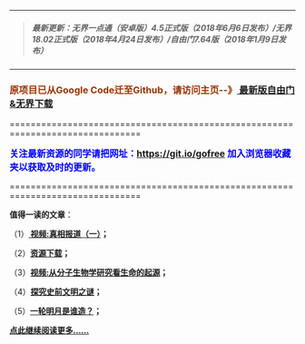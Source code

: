 ***
>##### 最新更新：无界一点通（安卓版）4.5正式版（2018年6月6日发布）/无界18.02正式版（2018年4月24日发布）/自由门7.64版（2018年1月9日发布）
***

<h3><font color="#993300"> 原项目已从Google Code迁至Github，请访问主页--》<a href="https://github.com/sglfree/freesky/wiki/%E8%87%AA%E7%94%B1%E9%97%A8%E6%9C%80%E6%96%B0%E7%89%88%E4%B8%8B%E8%BD%BD-%E6%97%A0%E7%95%8C%E6%B5%8F%E8%A7%88%E6%9C%80%E6%96%B0%E6%AD%A3%E5%BC%8F%E7%89%88%E4%B8%8B%E8%BD%BD-%E7%BF%BB%E5%A2%99%E8%BD%AF%E4%BB%B6%E4%B8%8B%E8%BD%BD" target="_blank"> 最新版自由门&无界下载</a></font></h3>
<p>===============================================================================</p>
<font color="blue" size="3"><strong>关注最新资源的同学请把网址：<font color="#993300"><a href="https://git.io/gofree" target="_blank">https://git.io/gofree</a> </font>加入浏览器收藏夹以获取及时的更新。</strong></font>
<p>===============================================================================</p>
<p><strong>值得一读的文章</strong>：</p>
<p>（1）<strong><a href="http://t.cn/RrYh5Xn?h=b1" target="_blank"> 视频:真相报道（一）</a>；</strong></p>
<p>（2）<strong><a href="http://t.cn/RrYhSbi?h=a4" target="_blank">资源下载</a>；</strong></p>
<p>（3）<strong><a href="http://t.cn/RrYhQAY?h=b3" target="_blank">视频:从分子生物学研究看生命的起源</a>；</strong></p>
<p>（4）<strong><a href="http://t.cn/RrYh1NO?h=b4" target="_blank">探究史前文明之谜</a>；</strong></p>
<p>（5）<strong><a href="http://t.cn/RrY77aF?h=b6" target="_blank">一轮明月是谁造？</a>；</strong></p>
<p><strong><a href="http://t.cn/RrY7b2Y?h=b7" target="_blank">点此继续阅读更多……</a></strong></p>

